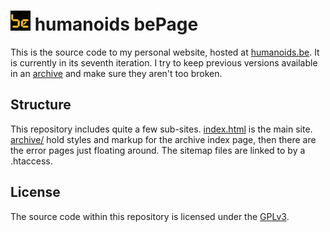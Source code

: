 # ![be](favicon.png) humanoids bePage

This is the source code to my personal website, hosted at [humanoids.be](https://humanoids.be). It is currently in its seventh iteration. I try to keep previous versions available in an [archive](https://humanoids.be/archive) and make sure they aren't too broken.

## Structure

This repository includes quite a few sub-sites. [index.html](index.html) is the main site. [archive/](archive/) hold styles and markup for the archive index page, then there are the error pages just floating around. The sitemap files are linked to by a .htaccess.

## License

The source code within this repository is licensed under the [GPLv3](LICENSE).
